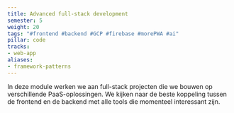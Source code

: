 ```yaml
---
title: Advanced full-stack development
semester: 5
weight: 20
tags: "#frontend #backend #GCP #firebase #morePWA #ai"
pillar: code
tracks:
- web-app
aliases:
- framework-patterns
---
```


In deze module werken we aan full-stack projecten die we bouwen op verschillende PaaS-oplossingen. We kijken naar de beste koppeling tussen de frontend en de backend met alle tools die momenteel interessant zijn.